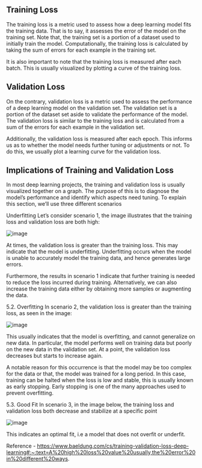 ## Training Loss
The training loss is a metric used to assess how a deep learning model fits the training data. That is to say, it assesses the error of the model on the training set. Note that, the training set is a portion of a dataset used to initially train the model. Computationally, the training loss is calculated by taking the sum of errors for each example in the training set.

It is also important to note that the training loss is measured after each batch. This is usually visualized by plotting a curve of the training loss.

## Validation Loss
On the contrary, validation loss is a metric used to assess the performance of a deep learning model on the validation set. The validation set is a portion of the dataset set aside to validate the performance of the model. The validation loss is similar to the training loss and is calculated from a sum of the errors for each example in the validation set.

Additionally, the validation loss is measured after each epoch. This informs us as to whether the model needs further tuning or adjustments or not. To do this, we usually plot a learning curve for the validation loss.

## Implications of Training and Validation Loss
In most deep learning projects, the training and validation loss is usually visualized together on a graph. The purpose of this is to diagnose the model’s performance and identify which aspects need tuning. To explain this section, we’ll use three different scenarios

Underfitting
Let’s consider scenario 1, the image illustrates that the training loss and validation loss are both high:

![image](https://user-images.githubusercontent.com/113517699/208231828-3d0bb672-676a-48c7-b791-1538fcb3a62b.png)

At times, the validation loss is greater than the training loss. This may indicate that the model is underfitting. Underfitting occurs when the model is unable to accurately model the training data, and hence generates large errors.

Furthermore, the results in scenario 1 indicate that further training is needed to reduce the loss incurred during training. Alternatively, we can also increase the training data either by obtaining more samples or augmenting the data.

5.2. Overfitting
In scenario 2, the validation loss is greater than the training loss, as seen in the image:

![image](https://user-images.githubusercontent.com/113517699/208231823-2d763875-df43-4572-83db-5ac901378d9b.png)

This usually indicates that the model is overfitting, and cannot generalize on new data. In particular, the model performs well on training data but poorly on the new data in the validation set. At a point, the validation loss decreases but starts to increase again.

A notable reason for this occurrence is that the model may be too complex for the data or that, the model was trained for a long period. In this case, training can be halted when the loss is low and stable, this is usually known as early stopping. Early stopping is one of the many approaches used to prevent overfitting.

5.3. Good Fit
In scenario 3, in the image below, the training loss and validation loss both decrease and stabilize at a specific point

![image](https://user-images.githubusercontent.com/113517699/208231816-287ea7c0-f43c-4e33-85fd-c44cabf6d403.png)

This indicates an optimal fit, i.e a model that does not overfit or underfit.

Reference - https://www.baeldung.com/cs/training-validation-loss-deep-learning#:~:text=A%20high%20loss%20value%20usually,the%20error%20in%20different%20ways.

